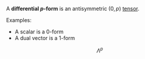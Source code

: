 A **differential $p$-form** is an antisymmetric $(0,p)$ [tensor](tensors).

Examples:
- A scalar is a 0-form
- A dual vector is a 1-form

$$
\Lambda^p
$$